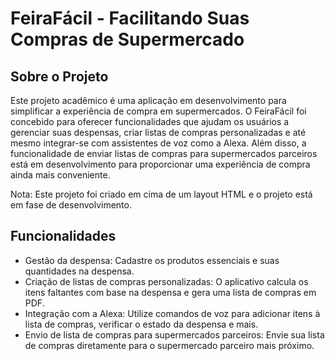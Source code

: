 # FeiraFácil - Facilitando Suas Compras de Supermercado

## Sobre o Projeto
Este projeto acadêmico é uma aplicação em desenvolvimento para simplificar a experiência de compra em supermercados. O FeiraFácil foi concebido para oferecer funcionalidades que ajudam os usuários a gerenciar suas despensas, criar listas de compras personalizadas e até mesmo integrar-se com assistentes de voz como a Alexa. Além disso, a funcionalidade de enviar listas de compras para supermercados parceiros está em desenvolvimento para proporcionar uma experiência de compra ainda mais conveniente.

Nota: Este projeto foi criado em cima de um layout HTML e o projeto está em fase de desenvolvimento.

## Funcionalidades
- Gestão da despensa: Cadastre os produtos essenciais e suas quantidades na despensa.
- Criação de listas de compras personalizadas: O aplicativo calcula os itens faltantes com base na despensa e gera uma lista de compras em PDF.
- Integração com a Alexa: Utilize comandos de voz para adicionar itens à lista de compras, verificar o estado da despensa e mais.
- Envio de lista de compras para supermercados parceiros: Envie sua lista de compras diretamente para o supermercado parceiro mais próximo.
